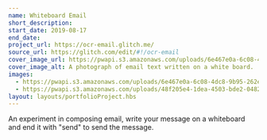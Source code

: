 ```yaml
---
name: Whiteboard Email
short_description: 
start_date: 2019-08-17
end_date: 
project_url: https://ocr-email.glitch.me/
source_url: https://glitch.com/edit/#!/ocr-email
cover_image_url: https://pwapi.s3.amazonaws.com/uploads/6e467e0a-6c08-4dc8-9b95-262e1c05befa
cover_image_alt: A photograph of email text written on a white board.
images:
  - https://pwapi.s3.amazonaws.com/uploads/6e467e0a-6c08-4dc8-9b95-262e1c05befa
  - https://pwapi.s3.amazonaws.com/uploads/48f205e4-1dea-4503-bde2-048215b05648
layout: layouts/portfolioProject.hbs
---
```


An experiment in composing email, write your message on a whiteboard and end it with "send" to send the message.